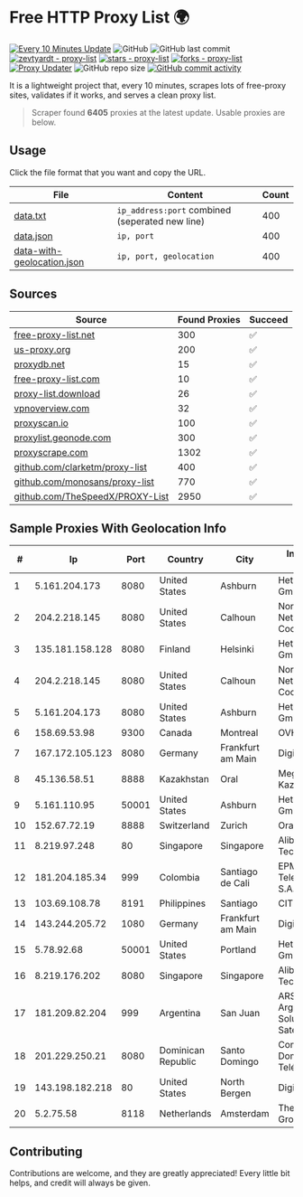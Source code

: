 
# Free HTTP Proxy List 🌍

[![Every 10 Minutes Update](https://github.com/mertguvencli/http-proxy-list/actions/workflows/main.yml/badge.svg?branch=main)](https://github.com/mertguvencli/http-proxy-list/actions/workflows/main.yml)
![GitHub](https://img.shields.io/github/license/mertguvencli/http-proxy-list)
![GitHub last commit](https://img.shields.io/github/last-commit/mertguvencli/http-proxy-list)
[![zevtyardt - proxy-list](https://img.shields.io/static/v1?label=zevtyardt&message=proxy-list&color=blue&logo=github)](https://github.com/zevtyardt/proxy-list "Go to GitHub repo")
[![stars - proxy-list](https://img.shields.io/github/stars/zevtyardt/proxy-list?style=social)](https://github.com/zevtyardt/proxy-list)
[![forks - proxy-list](https://img.shields.io/github/forks/zevtyardt/proxy-list?style=social)](https://github.com/zevtyardt/proxy-list)
[![Proxy Updater](https://github.com/zevtyardt/proxy-list/workflows/Proxy%20Updater/badge.svg)](https://github.com/zevtyardt/proxy-list/actions?query=workflow:"Proxy+Updater")
![GitHub repo size](https://img.shields.io/github/repo-size/zevtyardt/proxy-list)
[![GitHub commit activity](https://img.shields.io/github/commit-activity/m/zevtyardt/proxy-list?logo=commits)](https://github.com/zevtyardt/proxy-list/commits/main)

It is a lightweight project that, every 10 minutes, scrapes lots of free-proxy sites, validates if it works, and serves a clean proxy list.

> Scraper found **6405** proxies at the latest update. Usable proxies are below.

## Usage

Click the file format that you want and copy the URL.

|File|Content|Count|
|----|-------|-----|
|[data.txt](https://raw.githubusercontent.com/mertguvencli/http-proxy-list/main/proxy-list/data.txt)|`ip_address:port` combined (seperated new line)|400|
|[data.json](https://raw.githubusercontent.com/mertguvencli/http-proxy-list/main/proxy-list/data.json)|`ip, port`|400|
|[data-with-geolocation.json](https://raw.githubusercontent.com/mertguvencli/http-proxy-list/main/proxy-list/data-with-geolocation.json)|`ip, port, geolocation`|400|

## Sources

|Source|Found Proxies|Succeed|
|------|-------------|-------|
|[free-proxy-list.net](https://free-proxy-list.net)|300|✅|
|[us-proxy.org](https://www.us-proxy.org)|200|✅|
|[proxydb.net](http://proxydb.net)|15|✅|
|[free-proxy-list.com](https://free-proxy-list.com/?page=&port=&type%5B%5D=http&type%5B%5D=https&up_time=0&search=Search)|10|✅|
|[proxy-list.download](https://www.proxy-list.download/HTTP)|26|✅|
|[vpnoverview.com](https://vpnoverview.com/privacy/anonymous-browsing/free-proxy-servers)|32|✅|
|[proxyscan.io](https://www.proxyscan.io)|100|✅|
|[proxylist.geonode.com](https://proxylist.geonode.com/api/proxy-list?limit=300&page=1&sort_by=lastChecked&sort_type=desc&protocols=http,https)|300|✅|
|[proxyscrape.com](https://api.proxyscrape.com/v2/?request=displayproxies&protocol=http&timeout=10000&country=all&ssl=all&anonymity=all)|1302|✅|
|[github.com/clarketm/proxy-list](https://raw.githubusercontent.com/clarketm/proxy-list/master/proxy-list-raw.txt)|400|✅|
|[github.com/monosans/proxy-list](https://raw.githubusercontent.com/monosans/proxy-list/main/proxies/http.txt)|770|✅|
|[github.com/TheSpeedX/PROXY-List](https://raw.githubusercontent.com/TheSpeedX/PROXY-List/master/http.txt)|2950|✅|


## Sample Proxies With Geolocation Info

|#|Ip|Port|Country|City|Internet Service Provider|
|-|--|----|-------|----|-------------------------|
|1|5.161.204.173|8080|United States|Ashburn|Hetzner Online GmbH|
|2|204.2.218.145|8080|United States|Calhoun|North Georgia Network Cooperative, Inc.|
|3|135.181.158.128|8080|Finland|Helsinki|Hetzner Online GmbH|
|4|204.2.218.145|8080|United States|Calhoun|North Georgia Network Cooperative, Inc.|
|5|5.161.204.173|8080|United States|Ashburn|Hetzner Online GmbH|
|6|158.69.53.98|9300|Canada|Montreal|OVH SAS|
|7|167.172.105.123|8080|Germany|Frankfurt am Main|DigitalOcean, LLC|
|8|45.136.58.51|8888|Kazakhstan|Oral|Megahost Kazakhstan TOO|
|9|5.161.110.95|50001|United States|Ashburn|Hetzner Online GmbH|
|10|152.67.72.19|8888|Switzerland|Zurich|Oracle Corporation|
|11|8.219.97.248|80|Singapore|Singapore|Alibaba (US) Technology Co., Ltd.|
|12|181.204.185.34|999|Colombia|Santiago de Cali|EPM Telecomunicaciones S.A. E.S.P.|
|13|103.69.108.78|8191|Philippines|Santiago|CITI Cableworld Inc.|
|14|143.244.205.72|1080|Germany|Frankfurt am Main|DigitalOcean, LLC|
|15|5.78.92.68|50001|United States|Portland|Hetzner Online GmbH|
|16|8.219.176.202|8080|Singapore|Singapore|Alibaba (US) Technology Co., Ltd.|
|17|181.209.82.204|999|Argentina|San Juan|ARSAT - Empresa Argentina de Soluciones Satelitales S.A|
|18|201.229.250.21|8080|Dominican Republic|Santo Domingo|Compañía Dominicana de Teléfonos S. A.|
|19|143.198.182.218|80|United States|North Bergen|DigitalOcean, LLC|
|20|5.2.75.58|8118|Netherlands|Amsterdam|The Infrastructure Group B.V.|



## Contributing

Contributions are welcome, and they are greatly appreciated! Every
little bit helps, and credit will always be given.

